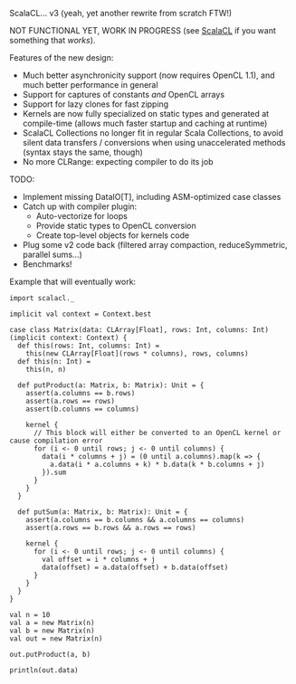 ScalaCL... v3 (yeah, yet another rewrite from scratch FTW!)

NOT FUNCTIONAL YET, WORK IN PROGRESS (see [ScalaCL](https://code.google.com/p/scalacl/) if you want something that _works_).

Features of the new design:
- Much better asynchronicity support (now requires OpenCL 1.1), and much better performance in general
- Support for captures of constants *and* OpenCL arrays
- Support for lazy clones for fast zipping
- Kernels are now fully specialized on static types and generated at compile-time (allows much faster startup and caching at runtime)
- ScalaCL Collections no longer fit in regular Scala Collections, to avoid silent data transfers / conversions when using unaccelerated methods (syntax stays the same, though)
- No more CLRange: expecting compiler to do its job

TODO:
- Implement missing DataIO[T], including ASM-optimized case classes
- Catch up with compiler plugin:
  - Auto-vectorize for loops
  - Provide static types to OpenCL conversion
  - Create top-level objects for kernels code
- Plug some v2 code back (filtered array compaction, reduceSymmetric, parallel sums...)
- Benchmarks!

Example that will eventually work:

    import scalacl._
    
    implicit val context = Context.best
    
    case class Matrix(data: CLArray[Float], rows: Int, columns: Int)(implicit context: Context) {
      def this(rows: Int, columns: Int) =
        this(new CLArray[Float](rows * columns), rows, columns)
      def this(n: Int) =
        this(n, n)
        
      def putProduct(a: Matrix, b: Matrix): Unit = {
        assert(a.columns == b.rows)
        assert(a.rows == rows)
        assert(b.columns == columns)
        
        kernel {
          // This block will either be converted to an OpenCL kernel or cause compilation error
		  for (i <- 0 until rows; j <- 0 until columns) {
		    data(i * columns + j) = (0 until a.columns).map(k => {
		      a.data(i * a.columns + k) * b.data(k * b.columns + j)
		    }).sum
		  }
	    }
      }
      
      def putSum(a: Matrix, b: Matrix): Unit = {
        assert(a.columns == b.columns && a.columns == columns)
        assert(a.rows == b.rows && a.rows == rows)
        
        kernel {
          for (i <- 0 until rows; j <- 0 until columns) {
          	val offset = i * columns + j
		    data(offset) = a.data(offset) + b.data(offset)
		  }
	    }
      }
    }
    
    val n = 10
    val a = new Matrix(n)
    val b = new Matrix(n)
    val out = new Matrix(n)
    
    out.putProduct(a, b)
    
    println(out.data)
